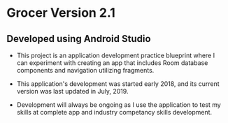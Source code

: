 # Grocer Version 2.1
## Developed using Android Studio

- This project is an application development practice blueprint where I can experiment with creating an app that includes Room database components and navigation utilizing fragments.

- This application's development was started early 2018, and its current version was last updated in July, 2019. 

- Development will always be ongoing as I use the application to test my skills at complete app and industry competancy skills development.
